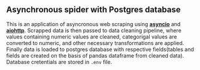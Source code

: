 ## Asynchronous spider with Postgres database
This is an application of asyncronous web scraping using **[asyncio](https://docs.python.org/3/library/asyncio.html)** and **[aiohttp](https://docs.aiohttp.org/en/stable/)**. Scrapped data is then passed to data cleaning pipeline, where values containing numeric values are cleaned, categorigal values are converted to numeric, and other necessary transformations are applied. Finally data is loaded to postgres database with respective fields(tables and fields are created on the basis of pandas dataframe from cleaned data). 
Database cretentials are stored in `.env` file.
